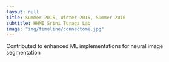 ```yaml
---
layout: null
title: Summer 2015, Winter 2015, Summer 2016
subtitle: HHMI Srini Turaga Lab
image: "img/timeline/connectome.jpg"
---
```

Contributed to enhanced ML implementations for neural image segmentation